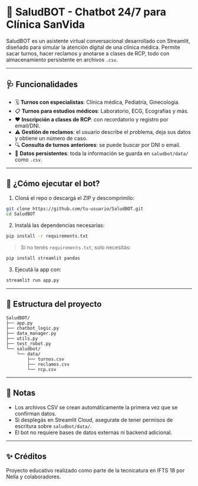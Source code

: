 # 🤖 SaludBOT - Chatbot 24/7 para Clínica SanVida

SaludBOT es un asistente virtual conversacional desarrollado con Streamlit, diseñado para simular la atención digital de una clínica médica. Permite sacar turnos, hacer reclamos y anotarse a clases de RCP, todo con almacenamiento persistente en archivos `.csv`.

---

## 🩺 Funcionalidades

- 🗓️ **Turnos con especialistas**: Clínica médica, Pediatría, Ginecología.
- 📋 **Turnos para estudios médicos**: Laboratorio, ECG, Ecografías y más.
- ❤️ **Inscripción a clases de RCP**: con recordatorio y registro por email/DNI.
- ⚠️ **Gestión de reclamos**: el usuario describe el problema, deja sus datos y obtiene un número de caso.
- 🔍 **Consulta de turnos anteriores**: se puede buscar por DNI o email.
- 💾 **Datos persistentes**: toda la información se guarda en `saludbot/data/` como `.csv`.

---

## 🚀 ¿Cómo ejecutar el bot?

1. Cloná el repo o descargá el ZIP y descomprimilo:

```bash
git clone https://github.com/tu-usuario/SaludBOT.git
cd SaludBOT
```

2. Instalá las dependencias necesarias:

```bash
pip install -r requirements.txt
```

> Si no tenés `requirements.txt`, solo necesitás:

```bash
pip install streamlit pandas
```

3. Ejecutá la app con:

```bash
streamlit run app.py
```

---

## 📁 Estructura del proyecto

```
SaludBOT/
├── app.py
├── chatbot_logic.py
├── data_manager.py
├── utils.py
├── test_robot.py
└── saludbot/
    └── data/
        ├── turnos.csv
        ├── reclamos.csv
        └── rcp.csv
```

---

## 📂 Notas

- Los archivos CSV se crean automáticamente la primera vez que se confirman datos.
- Si desplegás en Streamlit Cloud, asegurate de tener permisos de escritura sobre `saludbot/data/`.
- El bot no requiere bases de datos externas ni backend adicional.

---

## ✨ Créditos

Proyecto educativo realizado como parte de la tecnicatura en IFTS 18 por Nella y colaboradores.